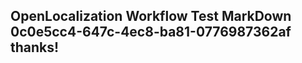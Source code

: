<properties
ms.topic="hero-topic"
ms.test1="hero-topic"
ms.test2="test"/>

## OpenLocalization Workflow Test MarkDown 0c0e5cc4-647c-4ec8-ba81-0776987362af thanks!
